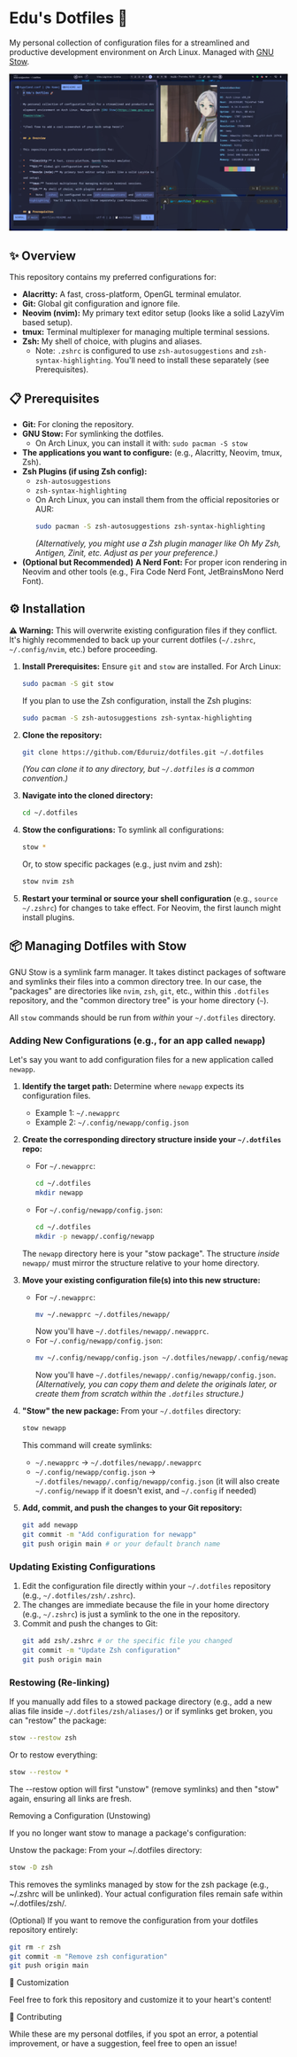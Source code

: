 # Edu's Dotfiles 🚀

My personal collection of configuration files for a streamlined and productive development environment on Arch Linux. Managed with [GNU Stow](https://www.gnu.org/software/stow/).

![My Arch Setup](./images/desktop.png)

## ✨ Overview

This repository contains my preferred configurations for:

*   **Alacritty:** A fast, cross-platform, OpenGL terminal emulator.
*   **Git:** Global git configuration and ignore file.
*   **Neovim (nvim):** My primary text editor setup (looks like a solid LazyVim based setup).
*   **tmux:** Terminal multiplexer for managing multiple terminal sessions.
*   **Zsh:** My shell of choice, with plugins and aliases.
    *   Note: `.zshrc` is configured to use `zsh-autosuggestions` and `zsh-syntax-highlighting`. You'll need to install these separately (see Prerequisites).

## 📋 Prerequisites

*   **Git:** For cloning the repository.
*   **GNU Stow:** For symlinking the dotfiles.
    *   On Arch Linux, you can install it with: `sudo pacman -S stow`
*   **The applications you want to configure:** (e.g., Alacritty, Neovim, tmux, Zsh).
*   **Zsh Plugins (if using Zsh config):**
    *   `zsh-autosuggestions`
    *   `zsh-syntax-highlighting`
    *   On Arch Linux, you can install them from the official repositories or AUR:
        ```bash
        sudo pacman -S zsh-autosuggestions zsh-syntax-highlighting
        ```
        *(Alternatively, you might use a Zsh plugin manager like Oh My Zsh, Antigen, Zinit, etc. Adjust as per your preference.)*
*   **(Optional but Recommended)** **A Nerd Font:** For proper icon rendering in Neovim and other tools (e.g., Fira Code Nerd Font, JetBrainsMono Nerd Font).

## ⚙️ Installation

**⚠️ Warning:** This will overwrite existing configuration files if they conflict. It's highly recommended to back up your current dotfiles (`~/.zshrc`, `~/.config/nvim`, etc.) before proceeding.

1.  **Install Prerequisites:**
    Ensure `git` and `stow` are installed. For Arch Linux:
    ```bash
    sudo pacman -S git stow
    ```
    If you plan to use the Zsh configuration, install the Zsh plugins:
    ```bash
    sudo pacman -S zsh-autosuggestions zsh-syntax-highlighting
    ```

2.  **Clone the repository:**
    ```bash
    git clone https://github.com/Eduruiz/dotfiles.git ~/.dotfiles
    ```
    *(You can clone it to any directory, but `~/.dotfiles` is a common convention.)*

3.  **Navigate into the cloned directory:**
    ```bash
    cd ~/.dotfiles
    ```

4.  **Stow the configurations:**
    To symlink all configurations:
    ```bash
    stow *
    ```
    Or, to stow specific packages (e.g., just nvim and zsh):
    ```bash
    stow nvim zsh
    ```

5.  **Restart your terminal or source your shell configuration** (e.g., `source ~/.zshrc`) for changes to take effect. For Neovim, the first launch might install plugins.

## 📦 Managing Dotfiles with Stow

GNU Stow is a symlink farm manager. It takes distinct packages of software and symlinks their files into a common directory tree. In our case, the "packages" are directories like `nvim`, `zsh`, `git`, etc., within this `.dotfiles` repository, and the "common directory tree" is your home directory (`~`).

All `stow` commands should be run from *within* your `~/.dotfiles` directory.

### Adding New Configurations (e.g., for an app called `newapp`)

Let's say you want to add configuration files for a new application called `newapp`.

1.  **Identify the target path:**
    Determine where `newapp` expects its configuration files.
    *   Example 1: `~/.newapprc`
    *   Example 2: `~/.config/newapp/config.json`

2.  **Create the corresponding directory structure inside your `~/.dotfiles` repo:**
    *   For `~/.newapprc`:
        ```bash
        cd ~/.dotfiles
        mkdir newapp
        ```
    *   For `~/.config/newapp/config.json`:
        ```bash
        cd ~/.dotfiles
        mkdir -p newapp/.config/newapp
        ```
    The `newapp` directory here is your "stow package". The structure *inside* `newapp/` must mirror the structure relative to your home directory.

3.  **Move your existing configuration file(s) into this new structure:**
    *   For `~/.newapprc`:
        ```bash
        mv ~/.newapprc ~/.dotfiles/newapp/
        ```
        Now you'll have `~/.dotfiles/newapp/.newapprc`.
    *   For `~/.config/newapp/config.json`:
        ```bash
        mv ~/.config/newapp/config.json ~/.dotfiles/newapp/.config/newapp/
        ```
        Now you'll have `~/.dotfiles/newapp/.config/newapp/config.json`.
    *(Alternatively, you can copy them and delete the originals later, or create them from scratch within the `.dotfiles` structure.)*

4.  **"Stow" the new package:**
    From your `~/.dotfiles` directory:
    ```bash
    stow newapp
    ```
    This command will create symlinks:
    *   `~/.newapprc` → `~/.dotfiles/newapp/.newapprc`
    *   `~/.config/newapp/config.json` → `~/.dotfiles/newapp/.config/newapp/config.json` (it will also create `~/.config/newapp` if it doesn't exist, and `~/.config` if needed)

5.  **Add, commit, and push the changes to your Git repository:**
    ```bash
    git add newapp
    git commit -m "Add configuration for newapp"
    git push origin main # or your default branch name
    ```

### Updating Existing Configurations

1.  Edit the configuration file directly within your `~/.dotfiles` repository (e.g., `~/.dotfiles/zsh/.zshrc`).
2.  The changes are immediate because the file in your home directory (e.g., `~/.zshrc`) is just a symlink to the one in the repository.
3.  Commit and push the changes to Git:
    ```bash
    git add zsh/.zshrc # or the specific file you changed
    git commit -m "Update Zsh configuration"
    git push origin main
    ```

### Restowing (Re-linking)

If you manually add files to a stowed package directory (e.g., add a new alias file inside `~/.dotfiles/zsh/aliases/`) or if symlinks get broken, you can "restow" the package:

```bash
stow --restow zsh
   ```


Or to restow everything:

```bash
stow --restow *
   ```

The --restow option will first "unstow" (remove symlinks) and then "stow" again, ensuring all links are fresh.

Removing a Configuration (Unstowing)

If you no longer want stow to manage a package's configuration:

Unstow the package:
From your ~/.dotfiles directory:

```bash
stow -D zsh
```
This removes the symlinks managed by stow for the zsh package (e.g., ~/.zshrc will be unlinked). Your actual configuration files remain safe within ~/.dotfiles/zsh/.

(Optional) If you want to remove the configuration from your dotfiles repository entirely:

```bash
git rm -r zsh
git commit -m "Remove zsh configuration"
git push origin main
```

🔧 Customization

Feel free to fork this repository and customize it to your heart's content!

🤝 Contributing

While these are my personal dotfiles, if you spot an error, a potential improvement, or have a suggestion, feel free to open an issue!
